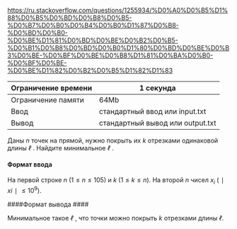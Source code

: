 https://ru.stackoverflow.com/questions/1255934/%D0%A0%D0%B5%D1%88%D0%B5%D0%BD%D0%B8%D0%B5-%D0%B7%D0%B0%D0%B4%D0%B0%D1%87%D0%B8-%D0%BD%D0%B0-%D0%BE%D1%81%D0%BD%D0%BE%D0%B2%D0%B5-%D0%B1%D0%B8%D0%BD%D0%B0%D1%80%D0%BD%D0%BE%D0%B3%D0%BE-%D0%BF%D0%BE%D0%B8%D1%81%D0%BA%D0%B0-%D0%BF%D0%BE-%D0%BE%D1%82%D0%B2%D0%B5%D1%82%D1%83

| Ограничение времени 	| 1 секунда                        	|
|---------------------	|----------------------------------	|
| Ограничение памяти  	| 64Mb                             	|
| Ввод                	| стандартный ввод или input.txt   	|
| Вывод               	| стандартный вывод или output.txt 	|

Даны $n$ точек на прямой, нужно покрыть их $k$ отрезками одинаковой длины $ℓ$ . Найдите минимальное $ℓ$ . 

#### Формат ввода ####

На первой строке $n$ $( 1 ≤ n ≤ 1 0 5 )$ и $k$ $( 1 ≤ k ≤ n )$. На второй $n$ чисел $x_i$ $(  ∣ x i ∣  ≤ 1 0^9 )$. 

####Формат вывода #### 

Минимальное такое $ℓ$ , что точки можно покрыть $k$ отрезками длины $ℓ$.
